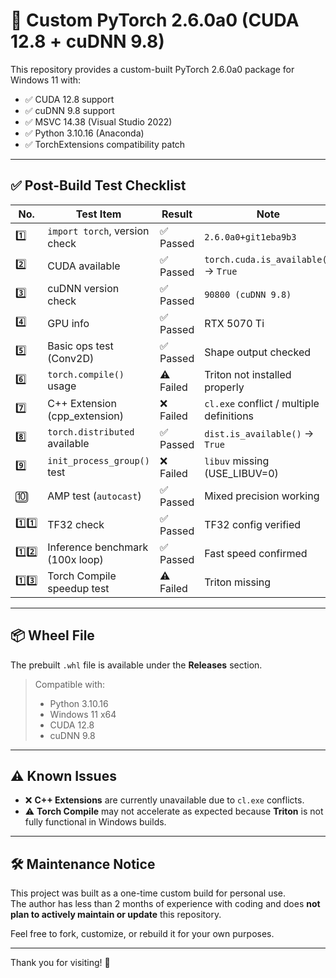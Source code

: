# 🔧 Custom PyTorch 2.6.0a0 (CUDA 12.8 + cuDNN 9.8)

This repository provides a custom-built PyTorch 2.6.0a0 package for Windows 11 with:

- ✅ CUDA 12.8 support  
- ✅ cuDNN 9.8 support  
- ✅ MSVC 14.38 (Visual Studio 2022)  
- ✅ Python 3.10.16 (Anaconda)  
- ✅ TorchExtensions compatibility patch

---

## ✅ Post-Build Test Checklist

| No. | Test Item                         | Result   | Note |
|-----|----------------------------------|----------|------|
| 1️⃣ | `import torch`, version check     | ✅ Passed | `2.6.0a0+git1eba9b3` |
| 2️⃣ | CUDA available                    | ✅ Passed | `torch.cuda.is_available()` → `True` |
| 3️⃣ | cuDNN version check              | ✅ Passed | `90800 (cuDNN 9.8)` |
| 4️⃣ | GPU info                         | ✅ Passed | RTX 5070 Ti |
| 5️⃣ | Basic ops test (Conv2D)         | ✅ Passed | Shape output checked |
| 6️⃣ | `torch.compile()` usage          | ⚠️ Failed | Triton not installed properly |
| 7️⃣ | C++ Extension (cpp_extension)    | ❌ Failed | `cl.exe` conflict / multiple definitions |
| 8️⃣ | `torch.distributed` available    | ✅ Passed | `dist.is_available()` → `True` |
| 9️⃣ | `init_process_group()` test     | ❌ Failed | `libuv` missing (USE_LIBUV=0) |
| 🔟 | AMP test (`autocast`)             | ✅ Passed | Mixed precision working |
| 1️⃣1️⃣ | TF32 check                      | ✅ Passed | TF32 config verified |
| 1️⃣2️⃣ | Inference benchmark (100x loop) | ✅ Passed | Fast speed confirmed |
| 1️⃣3️⃣ | Torch Compile speedup test      | ⚠️ Failed | Triton missing |

---

## 📦 Wheel File

The prebuilt `.whl` file is available under the **Releases** section.

> Compatible with:
> - Python 3.10.16
> - Windows 11 x64
> - CUDA 12.8
> - cuDNN 9.8

---

## ⚠️ Known Issues

- ❌ **C++ Extensions** are currently unavailable due to `cl.exe` conflicts.
- ⚠️ **Torch Compile** may not accelerate as expected because **Triton** is not fully functional in Windows builds.

---

## 🛠️ Maintenance Notice

This project was built as a one-time custom build for personal use.  
The author has less than 2 months of experience with coding and does **not plan to actively maintain or update** this repository.

Feel free to fork, customize, or rebuild it for your own purposes.

---

Thank you for visiting! 🚀
